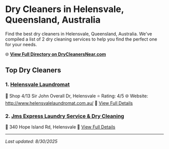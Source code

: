 # Dry Cleaners in Helensvale, Queensland, Australia

Find the best dry cleaners in Helensvale, Queensland, Australia. We've compiled a list of 2 dry cleaning services to help you find the perfect one for your needs.

🌐 **[View Full Directory on DryCleanersNear.com](https://drycleanersnear.com/city/Australia/Queensland/Helensvale)**

## Top Dry Cleaners

### 1. [Helensvale Laundromat](https://drycleanersnear.com/dryCleaner/68aa737639cc7c0899005b47/helensvale-laundromat)
📍 Shop 4/13 Sir John Overall Dr, Helensvale
⭐ Rating: 4/5
🌐 Website: http://www.helensvalelaundromat.com.au/
🔗 [View Full Details](https://drycleanersnear.com/dryCleaner/68aa737639cc7c0899005b47/helensvale-laundromat)

### 2. [Jms Express Laundry Service & Dry Cleaning](https://drycleanersnear.com/dryCleaner/68aa73e739cc7c0899005f71/jms-express-laundry-service-dry-cleaning)
📍 340 Hope Island Rd, Helensvale
🔗 [View Full Details](https://drycleanersnear.com/dryCleaner/68aa73e739cc7c0899005f71/jms-express-laundry-service-dry-cleaning)


---

*Last updated: 8/30/2025*
